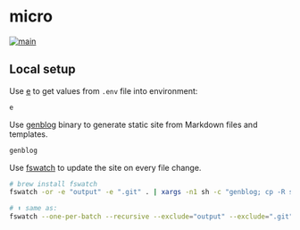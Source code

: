 # micro

[![main](https://github.com/chuhlomin/micro/actions/workflows/main.yml/badge.svg?branch=main)](https://github.com/chuhlomin/micro/actions/workflows/main.yml)

## Local setup

Use [e](https://github.com/chuhlomin/e) to get values from `.env` file into
environment:

```bash
e
```

Use [genblog](https://github.com/chuhlomin/genblog) binary to generate static
site from Markdown files and templates.

```bash
genblog
```

Use [fswatch](https://github.com/emcrisostomo/fswatch) to update the site on every file change.

```bash
# brew install fswatch
fswatch -or -e "output" -e ".git" . | xargs -n1 sh -c "genblog; cp -R static/ output/"

# ⬆️ same as:
fswatch --one-per-batch --recursive --exclude="output" --exclude=".git" . | xargs -n1 sh -c "genblog; cp -R static/ output/"
```
